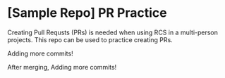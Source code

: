 # [Sample Repo] PR Practice
Creating Pull Requsts (PRs) is needed when using RCS in a multi-person projects.
This repo can be used to practice creating PRs.

Adding more commits!

After merging, Adding more commits!